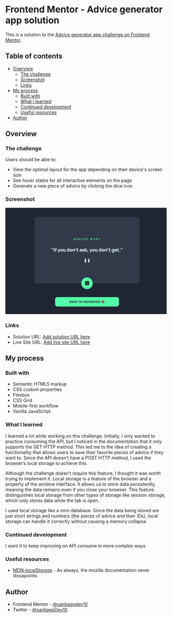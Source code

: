 # Frontend Mentor - Advice generator app solution

This is a solution to the [Advice generator app challenge on Frontend Mentor](https://www.frontendmentor.io/challenges/advice-generator-app-QdUG-13db).

## Table of contents

- [Overview](#overview)
  - [The challenge](#the-challenge)
  - [Screenshot](#screenshot)
  - [Links](#links)
- [My process](#my-process)
  - [Built with](#built-with)
  - [What I learned](#what-i-learned)
  - [Continued development](#continued-development)
  - [Useful resources](#useful-resources)
- [Author](#author)

## Overview

### The challenge

Users should be able to:

- View the optimal layout for the app depending on their device's screen size
- See hover states for all interactive elements on the page
- Generate a new piece of advice by clicking the dice icon

### Screenshot

![App image](./images/screenshot-app.jpg)

### Links

- Solution URL: [Add solution URL here](https://your-solution-url.com)
- Live Site URL: [Add live site URL here](https://your-live-site-url.com)

## My process

### Built with

- Semantic HTML5 markup
- CSS custom properties
- Flexbox
- CSS Grid
- Mobile-first workflow
- Vanilla JavaScript

### What I learned

I learned a lot while working on this challenge. Initially, I only wanted to practice consuming the API, but I noticed in the documentation that it only supports the GET HTTP method. This led me to the idea of creating a functionality that allows users to save their favorite pieces of advice if they want to. Since the API doesn’t have a POST HTTP method, I used the browser’s local storage to achieve this.

Although the challenge doesn’t require this feature, I thought it was worth trying to implement it. Local storage is a feature of the browser and a property of the window interface. It allows us to store data persistently, meaning the data remains even if you close your browser. This feature distinguishes local storage from other types of storage like session storage, which only stores data while the tab is open.

I used local storage like a mini-database. Since the data being stored are just short strings and numbers (the pieces of advice and their IDs), local storage can handle it correctly without causing a memory collapse.

### Continued development

I want it to keep improving on API consume in more complex ways.

### Useful resources

- [MDN-localStorage](https://developer.mozilla.org/en-US/docs/Web/API/Window/localStorage) - As always, the mozilla documentation never dissapoints.

## Author

- Frontend Mentor - [@santiagodev10](https://www.frontendmentor.io/profile/santiagodev10)
- Twitter - [@santiagoDev10](https://x.com/santiagoDev10)